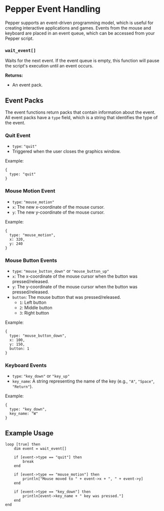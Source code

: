 # Pepper Event Handling

Pepper supports an event-driven programming model, which is useful for creating interactive applications and games. Events from the mouse and keyboard are placed in an event queue, which can be accessed from your Pepper script.

### `wait_event[]`

Waits for the next event. If the event queue is empty, this function will pause the script's execution until an event occurs.

**Returns:**
- An event pack.

## Event Packs

The event functions return packs that contain information about the event. All event packs have a `type` field, which is a string that identifies the type of the event.

### Quit Event

-   `type`: `"quit"`
-   Triggered when the user closes the graphics window.

Example:
```
{
  type: "quit"
}
```

### Mouse Motion Event

-   `type`: `"mouse_motion"`
-   `x`: The new x-coordinate of the mouse cursor.
-   `y`: The new y-coordinate of the mouse cursor.

Example:
```
{
  type: "mouse_motion",
  x: 320,
  y: 240
}
```

### Mouse Button Events

-   `type`: `"mouse_button_down"` or `"mouse_button_up"`
-   `x`: The x-coordinate of the mouse cursor when the button was pressed/released.
-   `y`: The y-coordinate of the mouse cursor when the button was pressed/released.
-   `button`: The mouse button that was pressed/released.
    -   `1`: Left button
    -   `2`: Middle button
    -   `3`: Right button

Example:
```
{
  type: "mouse_button_down",
  x: 100,
  y: 150,
  button: 1
}
```

### Keyboard Events

-   `type`: `"key_down"` or `"key_up"`
-   `key_name`: A string representing the name of the key (e.g., `"A"`, `"Space"`, `"Return"`).

Example:
```
{
  type: "key_down",
  key_name: "W"
}
```

## Example Usage

```pepper
loop [true] then
    dim event = wait_event[]

    if [event->type == "quit"] then
        break
    end

    if [event->type == "mouse_motion"] then
        println["Mouse moved to " + event->x + ", " + event->y]
    end

    if [event->type == "key_down"] then
        println[event->key_name + " key was pressed."]
    end
end
```
